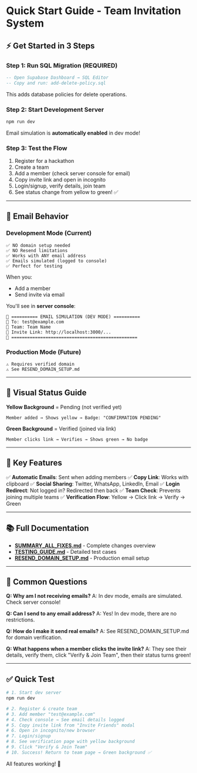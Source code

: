 # Quick Start Guide - Team Invitation System

## ⚡ Get Started in 3 Steps

### Step 1: Run SQL Migration (REQUIRED)
```sql
-- Open Supabase Dashboard → SQL Editor
-- Copy and run: add-delete-policy.sql
```
This adds database policies for delete operations.

### Step 2: Start Development Server
```bash
npm run dev
```
Email simulation is **automatically enabled** in dev mode!

### Step 3: Test the Flow
1. Register for a hackathon
2. Create a team
3. Add a member (check server console for email)
4. Copy invite link and open in incognito
5. Login/signup, verify details, join team
6. See status change from yellow to green! ✅

---

## 📧 Email Behavior

### Development Mode (Current)
```
✅ NO domain setup needed
✅ NO Resend limitations
✅ Works with ANY email address
✅ Emails simulated (logged to console)
✅ Perfect for testing
```

When you:
- Add a member
- Send invite via email

You'll see in **server console**:
```
📧 ========== EMAIL SIMULATION (DEV MODE) ==========
📧 To: test@example.com
📧 Team: Team Name
📧 Invite Link: http://localhost:3000/...
📧 ================================================
```

### Production Mode (Future)
```
⚠️ Requires verified domain
⚠️ See RESEND_DOMAIN_SETUP.md
```

---

## 🎨 Visual Status Guide

**Yellow Background** = Pending (not verified yet)
```
Member added → Shows yellow → Badge: "CONFIRMATION PENDING"
```

**Green Background** = Verified (joined via link)
```
Member clicks link → Verifies → Shows green → No badge
```

---

## 🔗 Key Features

✅ **Automatic Emails**: Sent when adding members
✅ **Copy Link**: Works with clipboard
✅ **Social Sharing**: Twitter, WhatsApp, LinkedIn, Email
✅ **Login Redirect**: Not logged in? Redirected then back
✅ **Team Check**: Prevents joining multiple teams
✅ **Verification Flow**: Yellow → Click link → Verify → Green

---

## 📚 Full Documentation

- **[SUMMARY_ALL_FIXES.md](./SUMMARY_ALL_FIXES.md)** - Complete changes overview
- **[TESTING_GUIDE.md](./TESTING_GUIDE.md)** - Detailed test cases
- **[RESEND_DOMAIN_SETUP.md](./RESEND_DOMAIN_SETUP.md)** - Production email setup

---

## 🚨 Common Questions

**Q: Why am I not receiving emails?**
A: In dev mode, emails are simulated. Check server console!

**Q: Can I send to any email address?**
A: Yes! In dev mode, there are no restrictions.

**Q: How do I make it send real emails?**
A: See RESEND_DOMAIN_SETUP.md for domain verification.

**Q: What happens when a member clicks the invite link?**
A: They see their details, verify them, click "Verify & Join Team", then their status turns green!

---

## ✅ Quick Test

```bash
# 1. Start dev server
npm run dev

# 2. Register & create team
# 3. Add member "test@example.com"
# 4. Check console → See email details logged
# 5. Copy invite link from "Invite Friends" modal
# 6. Open in incognito/new browser
# 7. Login/signup
# 8. See verification page with yellow background
# 9. Click "Verify & Join Team"
# 10. Success! Return to team page → Green background ✅
```

All features working! 🎉
